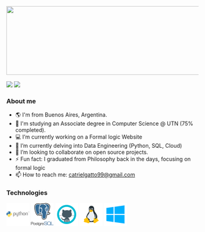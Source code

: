 <p align="left"> <img width="610" height="180" src="https://github.com/seek-coder/seek-coder/assets/130781541/cf6d2521-bb40-4b0f-836e-def98b1444d3"
>
</p>

[<img src="https://img.shields.io/badge/linkedin-%230077B5.svg?&style=for-the-badge&logo=linkedin&logoColor=white" />](https://www.linkedin.com/in/catriel-gatto-2828ba264/)
[<img src="https://github.com/seek-coder/seek-coder/assets/130781541/13230445-21f5-4445-a2e8-9651a1e4c66e"/>](https://www.tinkercad.com/dashboard?collection=designs)

### About me
- 🌎 I'm from Buenos Aires, Argentina.
- 📘 I'm studying an Associate degree in Computer Science @ UTN (75% completed).
- 💻 I’m currently working on a Formal logic Website
- 🌱 I’m currently delving into Data Engineering (Python, SQL, Cloud)
- 👯 I’m looking to collaborate on open source projects.
- ⚡ Fun fact: I graduated from Philosophy back in the days, focusing on formal logic
- 📫 How to reach me: [catrielgatto99@gmail.com](catrielgatto99@gmail.com)

### Technologies
<p align="left">
 <img style="margin: auto;" src="https://raw.githubusercontent.com/sachinverma53121/sachinverma53121/master/icons/python.png" alt=python width="60" height="60"/>
 <img style="margin: auto;" src="https://raw.githubusercontent.com/sachinverma53121/sachinverma53121/master/icons/psql.png" alt=postgresql width="60" height="60"/>
 <img style="margin: auto;" src="https://raw.githubusercontent.com/sachinverma53121/sachinverma53121/master/icons/github.png" alt=github width="60" height="60"/>
 <img style="margin: auto;" src="https://raw.githubusercontent.com/sachinverma53121/sachinverma53121/master/icons/linux.png" alt=linux width="60" height="60"/>
 <img style="margin: auto;" src="https://raw.githubusercontent.com/sachinverma53121/sachinverma53121/master/icons/win10.png" alt=windows10 width="60" height="60"/>
</p>
